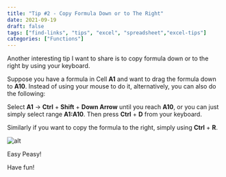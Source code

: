 ```yaml
---
title: "Tip #2 - Copy Formula Down or to The Right"
date: 2021-09-19
draft: false
tags: ["find-links", "tips", "excel", "spreadsheet","excel-tips"]
categories: ["Functions"]
---
```

Another interesting tip I want to share is to copy formula down or to the right by using your keyboard.

Suppose you have a formula in Cell **A1** and want to drag the formula down to **A10**. Instead of using your mouse to do it, alternatively, you can also do the following:

Select **A1** -> **Ctrl** + **Shift** + **Down Arrow** until you reach **A10**, or you can just simply select range **A1:A10**. Then press **Ctrl** + **D** from your keyboard.

Similarly if you want to copy the formula to the right, simply using **Ctrl** + **R**.

![alt](/images/copy-formula.gif)

Easy Peasy!

Have fun!
